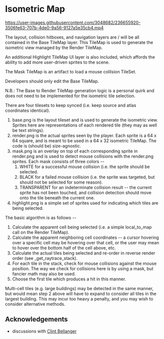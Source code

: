 # Isometric Map

https://user-images.githubusercontent.com/3048682/236655920-3506fe63-707b-4de0-9a56-9127a5e35cb4.mp4


The layout, collision hitboxes, and navigation layers are / will be all
contained in the Base TileMap layer. This TileMap is used to generate the
isometric view managed by the Render TileMap.

An additional Highlight TileMap UI layer is also included, which affords
the ability to add more user-driven sprites to the scene.

The Mask TileMap is an artifact to load a mouse colilsion TileSet.

Developers should only edit the Base TileMap.

N.B.: The Base to Render TileMap generation logic is a personal quirk and
does not need to be implemented for the isometric tile selection.

There are four tilesets to keep synced (i.e. keep source and atlas
coordinates identical).

1. base.png is the layout tileset and is used to generate the isometric view.
   Sprites here are representations of each rendered tile (they may as well
   be text strings).
2. render.png is the actual sprites seen by the player. Each sprite is a
   64 x 64 square, and is meant to be used in a 64 x 32 isometric TileMap.
   The code is (should be) size-agnostic.
3. mask.png is an overlay on top of each corresponding sprite in render.png
   and is used to detect mouse collisions with the render.png sprites. Each
   mask consists of three colors --
   1. WHITE for a successful mouse collision (i.e. the sprite should be
      selected.
   2. BLACK for a failed mouse collision (i.e. the sprite was targeted, but
      should not be selected for some reason).
   3. TRANSPARENT for an indeterminate collision result -- the current sprite
      has not been touched, and collision detection should move onto the
      tile beneath the current one.
4. highlight.png is a simple set of sprites used for indicating which tiles
   are being selected.

The basic algorithm is as follows --

1. Calculate the apparent cell being selected (i.e. a simple local_to_map
   call on the Render TileMap).
2. Calculate the apparent neighboring cell coordinates -- a cursor hovering
   over a specific cell may be hovering over that cell, or the user may mean
   to hover over the bottom half of the cell above, etc.
3. Calculate the actual tiles being selected and re-order in reverse render
   order (see _get_raytrace_stack).
4. For each tile in the stack, check for mouse collisions against the mouse
   position. The way we check for collisions here is by using a mask, but
   fancier math may also be used.
5. Choose the first tile which produces a hit in this manner.

Multi-cell tiles (e.g. large buildings) may be detected in the same manner,
but would mean step 2 above will have to expand to consider all tiles in the
largest building. This may incur too heavy a penalty, and you may wish to
consider alternative methods.

## Acknowledgements

* discussions with [Clint Bellanger](https://github.com/clintbellanger)
